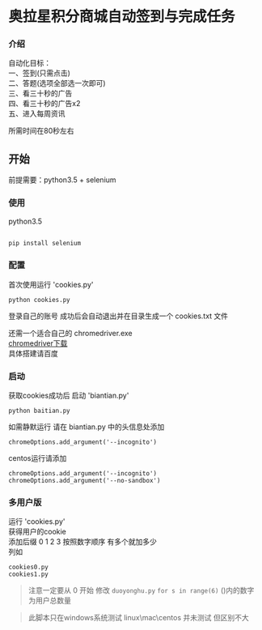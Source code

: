 # 奥拉星积分商城自动签到与完成任务

### 介绍 
自动化目标：  
一、签到(只需点击)   
二、答题(选项全部选一次即可)  
三、看三十秒的广告  
四、看三十秒的广告x2  
五、进入每周资讯  

所需时间在80秒左右
## 开始

前提需要：python3.5 + selenium

### 使用

python3.5
```bash

pip install selenium
```
### 配置

首次使用运行 'cookies.py'  
```
python cookies.py 
```
登录自己的账号
成功后会自动退出并在目录生成一个 cookies.txt 文件

还需一个适合自己的 chromedriver.exe  
[chromedriver下载](https://chromedriver.storage.googleapis.com/index.html)  
具体搭建请百度  

### 启动

获取cookies成功后
启动 'biantian.py'

```
python baitian.py
```

如需静默运行 请在 biantian.py 中的头信息处添加
```
chromeOptions.add_argument('--incognito') 
```
centos运行请添加
```
chromeOptions.add_argument('--incognito') 
chromeOptions.add_argument('--no-sandbox')
```
### 多用户版
运行 'cookies.py'            
获得用户的cookie        
添加后缀 0 1 2 3 按照数字顺序 有多个就加多少      
列如
```
cookies0.py
cookies1.py
```
> 注意一定要从 0 开始
修改 `duoyonghu.py`
```for s in range(6)```
()内的数字 为用户总数量

> 此脚本只在windows系统测试     linux\mac\centos 并未测试 但区别不大  
